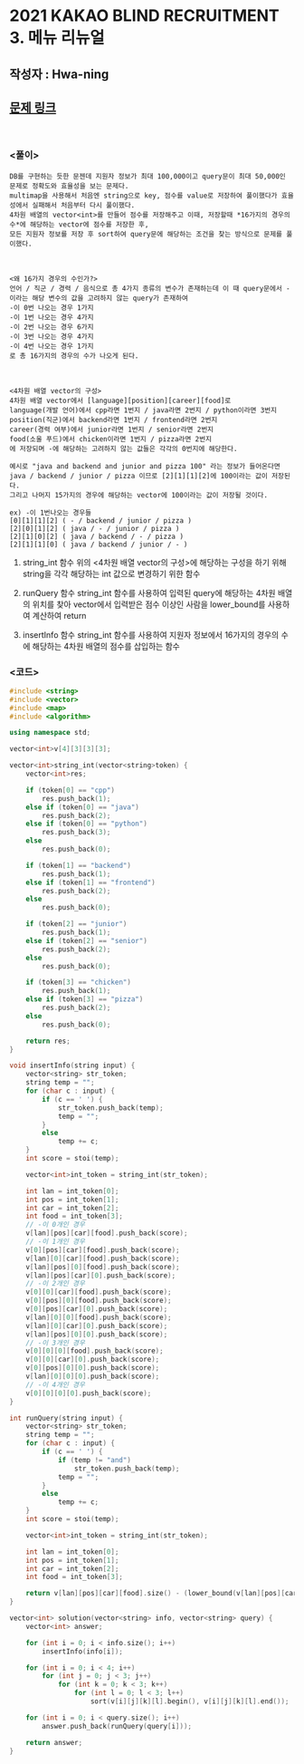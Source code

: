 # 2021 KAKAO BLIND RECRUITMENT 3. 메뉴 리뉴얼

## 작성자 : Hwa-ning

## [문제 링크](https://programmers.co.kr/learn/courses/30/lessons/72412)

<br/>

### <풀이>

    DB를 구현하는 듯한 문젠데 지원자 정보가 최대 100,000이고 query문이 최대 50,000인 문제로 정확도와 효율성을 보는 문제다.
    multimap을 사용해서 처음엔 string으로 key, 점수를 value로 저장하여 풀이했다가 효율성에서 실패해서 처음부터 다시 풀이했다.
    4차원 배열의 vector<int>를 만들어 점수를 저장해주고 이때, 저장할때 *16가지의 경우의 수*에 해당하는 vector에 점수를 저장한 후,
    모든 지원자 정보를 저장 후 sort하여 query문에 해당하는 조건을 찾는 방식으로 문제를 풀이했다.

<br>

    <왜 16가지 경우의 수인가?>
    언어 / 직군 / 경력 / 음식으로 총 4가지 종류의 변수가 존재하는데 이 때 query문에서 -이라는 해당 변수의 값을 고려하지 않는 query가 존재하여
    -이 0번 나오는 경우 1가지
    -이 1번 나오는 경우 4가지
    -이 2번 나오는 경우 6가지
    -이 3번 나오는 경우 4가지
    -이 4번 나오는 경우 1가지
    로 총 16가지의 경우의 수가 나오게 된다.

<br>

    <4차원 배열 vector의 구성>
    4차원 배열 vector에서 [language][position][career][food]로
    language(개발 언어)에서 cpp라면 1번지 / java라면 2번지 / python이라면 3번지
    position(직군)에서 backend라면 1번지 / frontend라면 2번지
    career(경력 여부)에서 junior라면 1번지 / senior라면 2번지
    food(소울 푸드)에서 chicken이라면 1번지 / pizza라면 2번지
    에 저장되며 -에 해당하는 고려하지 않는 값들은 각각의 0번지에 해당한다.

    예시로 "java and backend and junior and pizza 100" 라는 정보가 들어온다면
    java / backend / junior / pizza 이므로 [2][1][1][2]에 100이라는 값이 저장된다.
    그리고 나머지 15가지의 경우에 해당하는 vector에 100이라는 값이 저장될 것이다.

    ex) -이 1번나오는 경우들
    [0][1][1][2] ( - / backend / junior / pizza )
    [2][0][1][2] ( java / - / junior / pizza )
    [2][1][0][2] ( java / backend / - / pizza )
    [2][1][1][0] ( java / backend / junior / - )

1. string_int 함수
   위의 <4차원 배열 vector의 구성>에 해당하는 구성을 하기 위해 string을 각각 해당하는 int 값으로 변경하기 위한 함수

2. runQuery 함수
   string_int 함수를 사용하여 입력된 query에 해당하는 4차원 배열의 위치를 찾아 vector에서 입력받은 점수 이상인 사람을 lower_bound를 사용하여 계산하여 return

3. insertInfo 함수
   string_int 함수를 사용하여 지원자 정보에서 16가지의 경우의 수에 해당하는 4차원 배열의 점수를 삽입하는 함수

### <코드>

```C++
#include <string>
#include <vector>
#include <map>
#include <algorithm>

using namespace std;

vector<int>v[4][3][3][3];

vector<int>string_int(vector<string>token) {
    vector<int>res;

    if (token[0] == "cpp")
        res.push_back(1);
    else if (token[0] == "java")
        res.push_back(2);
    else if (token[0] == "python")
        res.push_back(3);
    else
        res.push_back(0);

    if (token[1] == "backend")
        res.push_back(1);
    else if (token[1] == "frontend")
        res.push_back(2);
    else
        res.push_back(0);

    if (token[2] == "junior")
        res.push_back(1);
    else if (token[2] == "senior")
        res.push_back(2);
    else
        res.push_back(0);

    if (token[3] == "chicken")
        res.push_back(1);
    else if (token[3] == "pizza")
        res.push_back(2);
    else
        res.push_back(0);

    return res;
}

void insertInfo(string input) {
    vector<string> str_token;
    string temp = "";
    for (char c : input) {
        if (c == ' ') {
            str_token.push_back(temp);
            temp = "";
        }
        else
            temp += c;
    }
    int score = stoi(temp);

    vector<int>int_token = string_int(str_token);

    int lan = int_token[0];
    int pos = int_token[1];
    int car = int_token[2];
    int food = int_token[3];
    // -이 0개인 경우
    v[lan][pos][car][food].push_back(score);
    // -이 1개인 경우
    v[0][pos][car][food].push_back(score);
    v[lan][0][car][food].push_back(score);
    v[lan][pos][0][food].push_back(score);
    v[lan][pos][car][0].push_back(score);
    // -이 2개인 경우
    v[0][0][car][food].push_back(score);
    v[0][pos][0][food].push_back(score);
    v[0][pos][car][0].push_back(score);
    v[lan][0][0][food].push_back(score);
    v[lan][0][car][0].push_back(score);
    v[lan][pos][0][0].push_back(score);
    // -이 3개인 경우
    v[0][0][0][food].push_back(score);
    v[0][0][car][0].push_back(score);
    v[0][pos][0][0].push_back(score);
    v[lan][0][0][0].push_back(score);
    // -이 4개인 경우
    v[0][0][0][0].push_back(score);
}

int runQuery(string input) {
    vector<string> str_token;
    string temp = "";
    for (char c : input) {
        if (c == ' ') {
            if (temp != "and")
                str_token.push_back(temp);
            temp = "";
        }
        else
            temp += c;
    }
    int score = stoi(temp);

    vector<int>int_token = string_int(str_token);

    int lan = int_token[0];
    int pos = int_token[1];
    int car = int_token[2];
    int food = int_token[3];

    return v[lan][pos][car][food].size() - (lower_bound(v[lan][pos][car][food].begin(), v[lan][pos][car][food].end(), score) - v[lan][pos][car][food].begin());
}

vector<int> solution(vector<string> info, vector<string> query) {
    vector<int> answer;

    for (int i = 0; i < info.size(); i++)
        insertInfo(info[i]);

    for (int i = 0; i < 4; i++)
        for (int j = 0; j < 3; j++)
            for (int k = 0; k < 3; k++)
                for (int l = 0; l < 3; l++)
                    sort(v[i][j][k][l].begin(), v[i][j][k][l].end());

    for (int i = 0; i < query.size(); i++)
        answer.push_back(runQuery(query[i]));

    return answer;
}
```
